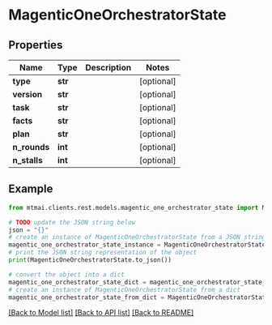 # MagenticOneOrchestratorState


## Properties

Name | Type | Description | Notes
------------ | ------------- | ------------- | -------------
**type** | **str** |  | [optional] 
**version** | **str** |  | [optional] 
**task** | **str** |  | [optional] 
**facts** | **str** |  | [optional] 
**plan** | **str** |  | [optional] 
**n_rounds** | **int** |  | [optional] 
**n_stalls** | **int** |  | [optional] 

## Example

```python
from mtmai.clients.rest.models.magentic_one_orchestrator_state import MagenticOneOrchestratorState

# TODO update the JSON string below
json = "{}"
# create an instance of MagenticOneOrchestratorState from a JSON string
magentic_one_orchestrator_state_instance = MagenticOneOrchestratorState.from_json(json)
# print the JSON string representation of the object
print(MagenticOneOrchestratorState.to_json())

# convert the object into a dict
magentic_one_orchestrator_state_dict = magentic_one_orchestrator_state_instance.to_dict()
# create an instance of MagenticOneOrchestratorState from a dict
magentic_one_orchestrator_state_from_dict = MagenticOneOrchestratorState.from_dict(magentic_one_orchestrator_state_dict)
```
[[Back to Model list]](../README.md#documentation-for-models) [[Back to API list]](../README.md#documentation-for-api-endpoints) [[Back to README]](../README.md)


